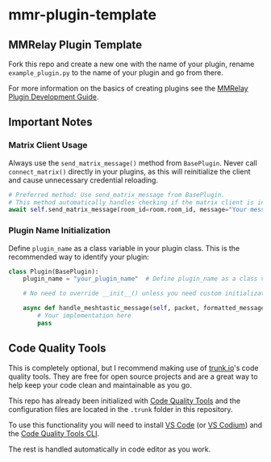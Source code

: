 # mmr-plugin-template

## MMRelay Plugin Template

Fork this repo and create a new one with the name of your plugin, rename `example_plugin.py` to the name of your plugin and go from there.

For more information on the basics of creating plugins see the [MMRelay Plugin Development Guide](https://github.com/geoffwhittington/meshtastic-matrix-relay/wiki/Plugin-Development-Guide).

## Important Notes

### Matrix Client Usage

Always use the `send_matrix_message()` method from `BasePlugin`. Never call `connect_matrix()` directly in your plugins, as this will reinitialize the client and cause unnecessary credential reloading.

```python
# Preferred method: Use send_matrix_message from BasePlugin.
# This method automatically handles checking if the matrix client is initialized and logs an error if it's not available.
await self.send_matrix_message(room_id=room.room_id, message="Your message here")
```

### Plugin Name Initialization

Define `plugin_name` as a class variable in your plugin class. This is the recommended way to identify your plugin:

```python
class Plugin(BasePlugin):
    plugin_name = "your_plugin_name"  # Define plugin_name as a class variable

    # No need to override __init__() unless you need custom initialization

    async def handle_meshtastic_message(self, packet, formatted_message, longname, meshnet_name):
        # Your implementation here
        pass
```

## Code Quality Tools

This is completely optional, but I recommend making use of [trunk.io](https://trunk.io)'s code quality tools. They are free for open source projects and are a great way to help keep your code clean and maintainable as you go.

This repo has already been initialized with [Code Quality Tools](https://docs.trunk.io/code-quality) and the configuration files are located in the `.trunk` folder in this repository.

To use this functionality you will need to install [VS Code](https://code.visualstudio.com/) (or [VS Codium](https://vscodium.com/)) and the [Code Quality Tools CLI](https://docs.trunk.io/code-quality/setup-and-installation/initialize-trunk).

The rest is handled automatically in code editor as you work.
